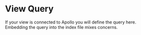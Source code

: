 # View Query

If your view is connected to Apollo you will define the query here. Embedding the query into the index file mixes concerns.
